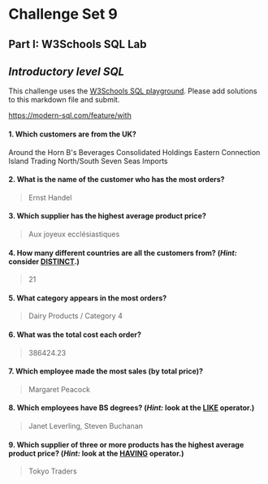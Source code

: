 # Challenge Set 9
## Part I: W3Schools SQL Lab 

*Introductory level SQL*
--

This challenge uses the [W3Schools SQL playground](http://www.w3schools.com/sql/trysql.asp?filename=trysql_select_all). Please add solutions to this markdown file and submit.

https://modern-sql.com/feature/with


#### 1. Which customers are from the UK?

Around the Horn
B's Beverages
Consolidated Holdings
Eastern Connection
Island Trading
North/South
Seven Seas Imports

#### 2. What is the name of the customer who has the most orders?

>Ernst Handel

#### 3. Which supplier has the highest average product price?

>Aux joyeux ecclésiastiques

#### 4. How many different countries are all the customers from? (*Hint:* consider [DISTINCT](http://www.w3schools.com/sql/sql_distinct.asp).)

>21

#### 5. What category appears in the most orders?

>Dairy Products / Category 4

#### 6. What was the total cost each order?

>386424.23

#### 7. Which employee made the most sales (by total price)?

>Margaret Peacock

#### 8. Which employees have BS degrees? (*Hint:* look at the [LIKE](http://www.w3schools.com/sql/sql_like.asp) operator.)

>Janet Leverling, Steven Buchanan

#### 9. Which supplier of three or more products has the highest average product price? (*Hint:* look at the [HAVING](http://www.w3schools.com/sql/sql_having.asp) operator.)

>Tokyo Traders	


